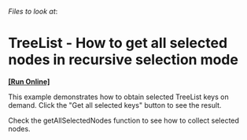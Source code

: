 <!-- default file list -->
*Files to look at*:

<!-- default file list end -->
# TreeList - How to get all selected nodes in recursive selection mode
<!-- run online -->
**[[Run Online]](https://codecentral.devexpress.com/t590425)**
<!-- run online end -->


<p>This example demonstrates how to obtain selected TreeList keys on demand. Click the "Get all selected keys" button to see the result.</p>
<p>Check the getAllSelectedNodes function to see how to collect selected nodes.</p>

<br/>


